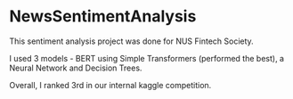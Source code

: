 # NewsSentimentAnalysis

This sentiment analysis project was done for NUS Fintech Society. 

I used 3 models - BERT using Simple Transformers (performed the best), a Neural Network and Decision Trees. 

Overall, I ranked 3rd in our internal kaggle competition. 
